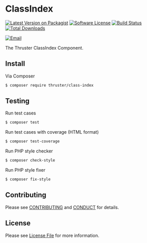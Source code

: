 # ClassIndex

[![Latest Version on Packagist][ico-version]][link-packagist]
[![Software License][ico-license]](LICENSE)
[![Build Status][ico-travis]][link-travis]
[![Total Downloads][ico-downloads]][link-downloads]

[![Email][ico-email]][link-email]

The Thruster ClassIndex Component.


## Install

Via Composer

```bash
$ composer require thruster/class-index
```

## Testing

Run test cases

```bash
$ composer test
```

Run test cases with coverage (HTML format)


```bash
$ composer test-coverage
```

Run PHP style checker

```bash
$ composer check-style
```

Run PHP style fixer

```bash
$ composer fix-style
```

## Contributing

Please see [CONTRIBUTING](CONTRIBUTING.md) and [CONDUCT](CONDUCT.md) for details.


## License

Please see [License File](LICENSE) for more information.

[ico-version]: https://img.shields.io/packagist/v/ThrusterIO/class-index.svg?style=flat-square
[ico-license]: https://img.shields.io/badge/license-MIT-brightgreen.svg?style=flat-square
[ico-travis]: https://img.shields.io/travis/com/ThrusterIO/class-index/master.svg?style=flat-square
[ico-downloads]: https://img.shields.io/packagist/dt/thruster/class-index.svg?style=flat-square
[ico-email]: https://img.shields.io/badge/email-aurimas@niekis.lt-blue.svg?style=flat-square

[link-packagist]: https://packagist.org/packages/thruster/class-index
[link-travis]: https://travis-ci.com/ThrusterIO/class-index
[link-downloads]: https://packagist.org/packages/thruster/class-index
[link-email]: mailto:aurimas@niekis.lt
